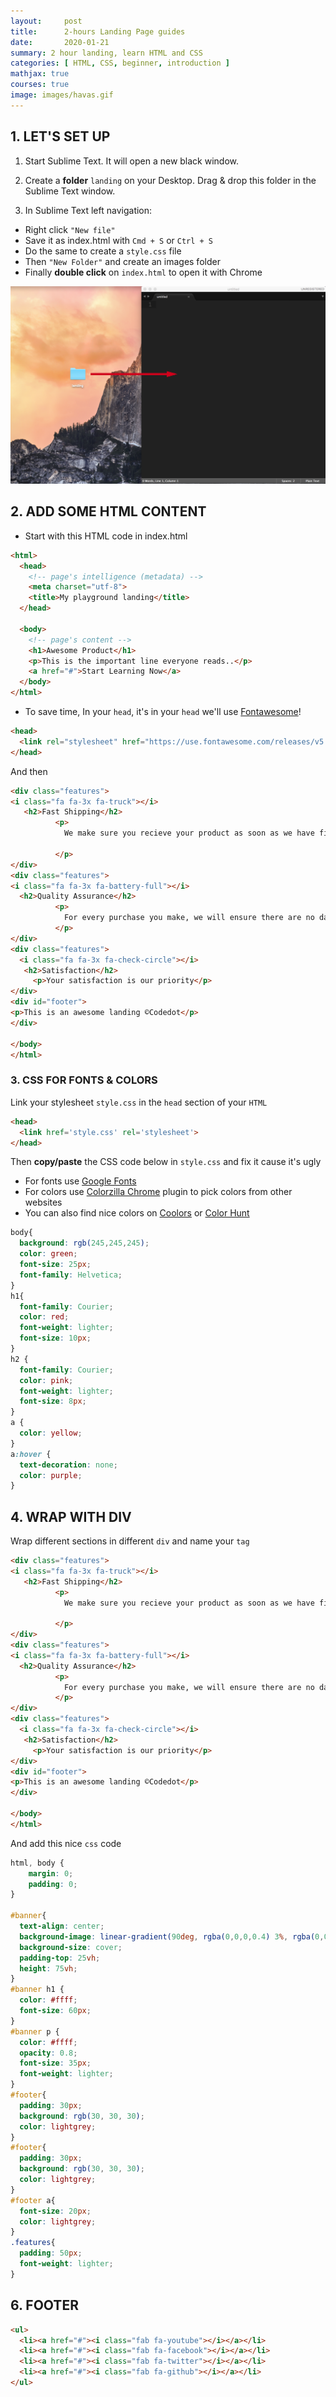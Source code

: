 ```yaml
---
layout:     post
title:      2-hours Landing Page guides
date:       2020-01-21
summary: 2 hour landing, learn HTML and CSS
categories: [ HTML, CSS, beginner, introduction ]
mathjax: true
courses: true
image: images/havas.gif
---
```


## 1. LET'S SET UP

1. Start Sublime Text. It will open a new black window.
2. Create a **folder** `landing` on your Desktop. Drag & drop this folder in the Sublime Text window.

3. In Sublime Text left navigation:

* Right click `"New file"`
* Save it as index.html with `Cmd + S` or `Ctrl + S`
* Do the same to create a `style.css` file
* Then `"New Folder"` and create an images folder
* Finally **double click** on `index.html` to open it with Chrome

![setup](/images/setup.png)

## 2. ADD SOME HTML CONTENT

* Start with this HTML code in index.html

```html
<html>
  <head>
    <!-- page's intelligence (metadata) -->
    <meta charset="utf-8">
    <title>My playground landing</title>
  </head>

  <body>
    <!-- page's content -->
    <h1>Awesome Product</h1>
    <p>This is the important line everyone reads..</p>
    <a href="#">Start Learning Now</a>
  </body>
</html>
```

* To save time, In your `head`, it's in your `head` we'll use [Fontawesome](https://fontawesome.com/)!

```html
<head>
  <link rel="stylesheet" href="https://use.fontawesome.com/releases/v5.5.0/css/all.css">
</head>
```



And then

```html
<div class="features">
<i class="fa fa-3x fa-truck"></i>
   <h2>Fast Shipping</h2>
          <p>
            We make sure you recieve your product as soon as we have finished

          </p>
</div>
<div class="features">
<i class="fa fa-3x fa-battery-full"></i>
  <h2>Quality Assurance</h2>
          <p>
            For every purchase you make, we will ensure there are no damages
          </p>
</div>
<div class="features">
  <i class="fa fa-3x fa-check-circle"></i>
   <h2>Satisfaction</h2>
     <p>Your satisfaction is our priority</p>
</div>
<div id="footer">
<p>This is an awesome landing ©Codedot</p>
</div>

</body>
</html>

```

### 3. CSS FOR FONTS & COLORS

Link your stylesheet `style.css` in the `head` section of your `HTML`

```html
<head>
  <link href='style.css' rel='stylesheet'>
</head>
```
Then **copy/paste** the CSS code below in `style.css` and fix it cause it's ugly

* For fonts use [Google Fonts]()
* For colors use [Colorzilla Chrome]() plugin to pick colors from other websites
* You can also find nice colors on [Coolors]() or
[Color Hunt]()

```css
body{
  background: rgb(245,245,245);
  color: green;
  font-size: 25px;
  font-family: Helvetica;
}
h1{
  font-family: Courier;
  color: red;
  font-weight: lighter;
  font-size: 10px;
}
h2 {
  font-family: Courier;
  color: pink;
  font-weight: lighter;
  font-size: 8px;
}
a {
  color: yellow;
}
a:hover {
  text-decoration: none;
  color: purple;
}
```

## 4. WRAP WITH DIV

Wrap different sections in different `div` and name your `tag`

```html
<div class="features">
<i class="fa fa-3x fa-truck"></i>
   <h2>Fast Shipping</h2>
          <p>
            We make sure you recieve your product as soon as we have finished

          </p>
</div>
<div class="features">
<i class="fa fa-3x fa-battery-full"></i>
  <h2>Quality Assurance</h2>
          <p>
            For every purchase you make, we will ensure there are no damages
          </p>
</div>
<div class="features">
  <i class="fa fa-3x fa-check-circle"></i>
   <h2>Satisfaction</h2>
     <p>Your satisfaction is our priority</p>
</div>
<div id="footer">
<p>This is an awesome landing ©Codedot</p>
</div>

</body>
</html>

```
And add this nice `css` code

```css
html, body {
    margin: 0;
    padding: 0;
}

#banner{
  text-align: center;
  background-image: linear-gradient(90deg, rgba(0,0,0,0.4) 3%, rgba(0,0,0,0.4) 50%), url("https://unsplash.it/1300/600?random");
  background-size: cover;
  padding-top: 25vh;
  height: 75vh;
}
#banner h1 {
  color: #ffff;
  font-size: 60px;
}
#banner p {
  color: #ffff;
  opacity: 0.8;
  font-size: 35px;
  font-weight: lighter;
}
#footer{
  padding: 30px;
  background: rgb(30, 30, 30);
  color: lightgrey;
}
#footer{
  padding: 30px;
  background: rgb(30, 30, 30);
  color: lightgrey;
}
#footer a{
  font-size: 20px;
  color: lightgrey;
}
.features{
  padding: 50px;
  font-weight: lighter;
}


```
## 6. FOOTER

```html
<ul>
  <li><a href="#"><i class="fab fa-youtube"></i></a></li>
  <li><a href="#"><i class="fab fa-facebook"></i></a></li>
  <li><a href="#"><i class="fab fa-twitter"></i></a></li>
  <li><a href="#"><i class="fab fa-github"></i></a></li>
</ul>
```
